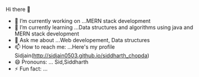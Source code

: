    Hi there 👋



- 🔭 I’m currently working on ...MERN stack development 
- 🌱 I’m currently learning ...Data structures and algorithms using java and MERN stack development 
- 💬 Ask me about ...Web developement, Data structures 
- 📫 How to reach me: ...Here's my profile Sidjain(http://sidjain0503.github.io/siddharth_chopda)
- 😄 Pronouns: ... Sid,Siddharth
- ⚡ Fun fact: ... 

